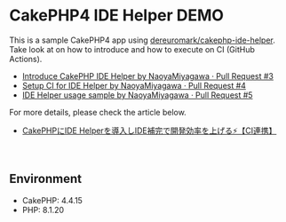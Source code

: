 # CakePHP4 IDE Helper DEMO

This is a sample CakePHP4 app using [dereuromark/cakephp-ide-helper](https://github.com/dereuromark/cakephp-ide-helper).<br>
Take look at on how to introduce and how to execute on CI (GitHub Actions).

- [Introduce CakePHP IDE Helper by NaoyaMiyagawa · Pull Request \#3](https://github.com/NaoyaMiyagawa/cakephp4-ide-helper-demo/pull/3)
- [Setup CI for IDE Helper by NaoyaMiyagawa · Pull Request \#4](https://github.com/NaoyaMiyagawa/cakephp4-ide-helper-demo/pull/4)
- [IDE Helper usage sample by NaoyaMiyagawa · Pull Request \#5](https://github.com/NaoyaMiyagawa/cakephp4-ide-helper-demo/pull/5)

For more details, please check the article below.
- [CakePHPにIDE Helperを導入しIDE補完で開発効率を上げる⚡️【CI連携】](https://qiita.com/NaoyaMiyagawa/items/8344fd7f0e406475341c)

<br>

## Environment

- CakePHP: 4.4.15
- PHP: 8.1.20

